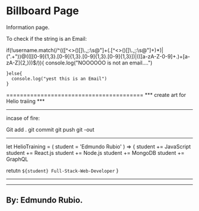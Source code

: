 # Billboard Page

Information page.



To check if the string is an Email:

if(!username.match(/^(([^<>()\[\]\\.,;:\s@"]+(\.[^<>()\[\]\\.,;:\s@"]+)*)|(".+"))@((\[[0-9]{1,3}\.[0-9]{1,3}\.[0-9]{1,3}\.[0-9]{1,3}])|(([a-zA-Z\-0-9]+\.)+[a-zA-Z]{2,}))$/)){
      console.log("NOOOOOO is not an email....")
      
    }else{
      console.log("yest this is an Email")
    }



========================================
  *** create art for Helio traiing ***

***********************************************

incase of fire:

Git add .
git commit
git push 
git -out

***********************************************

let HelioTraining = ( student = 'Edmundo Rubio' ) => {
  student += JavaScript
  student += React.js
  student += Node.js
  student += MongoDB
  student += GraphQL

  retutn `${student} Full-Stack-Web-Developer`
}

***********************************************


------------------------------
By: Edmundo Rubio.
------------------------------
